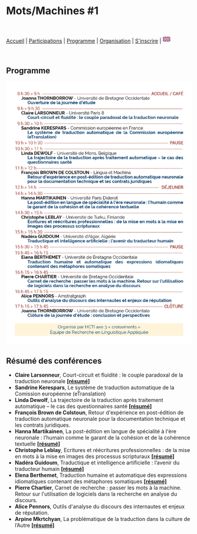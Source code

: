 # Mots/Machines #1

<br>

[Accueil](https://motsmachines.github.io/2019/fr) | [Participations](https://motsmachines.github.io/2019/fr/cfp) | [Programme](https://motsmachines.github.io/2019/fr/program) | [Organisation](https://motsmachines.github.io/2019/fr/orga) | [S'inscrire](https://motsmachines.github.io/2019/fr/registration) | [<img src="EN.png" width="20">](https://motsmachines.github.io/2019/en/program)

<br>


## Programme

![Programme](programme.jpg)

## Résumé des conférences

* **Claire Larsonneur**, Court-circuit et fluidité : le couple paradoxal de la traduction neuronale **[[résumé]](sub/Larsonneur.pdf)**
* **Sandrine Kerespars**, Le système de traduction automatique de la Comission européenne (eTranslation)
* **Linda Dewolf**, La trajectoire de la traduction après traitement automatique – le cas des questionnaires santé **[[résumé]](sub/Dewolf.pdf)**
* **François Brown de Colstoun**, Retour d'expérience en post-édition de traduction automatique neuronale pour la documentation technique et les contrats juridiques.
* **Hanna Martikainen**, La post-édition en langue de spécialité à l'ère neuronale : l’humain comme le garant de la cohésion et de la cohérence textuelle **[[résumé]](sub/Martikainen.pdf)**
* **Christophe Leblay**, Ecritures et réécritures professionnelles : de la mise en mots à la mise en images des processus scripturaux **[[résumé]](sub/Leblay.pdf)**
* **Nadéra Guidoum**, Traductique et intelligence artificielle : l’avenir du traducteur humain **[[résumé]](sub/Guidoum.pdf)**
* **Elena Berthemet**, Traduction humaine et automatique des expressions idiomatiques contenant des métaphores somatiques **[[résumé]](sub/Berthemet.pdf)**
* **Pierre Chartier**, Carnet de recherche : passer les mots à la machine. Retour sur l'utilisation de logiciels dans la recherche en analyse du discours.
* **Alice Pennors**, Outils d'analyse du discours des internautes et enjeux de réputation.
* **Arpine Mkrtchyan**, La problématique de la traduction dans la culture de l’Autre **[[résumé]](sub/Mkrtchyan.pdf)**
